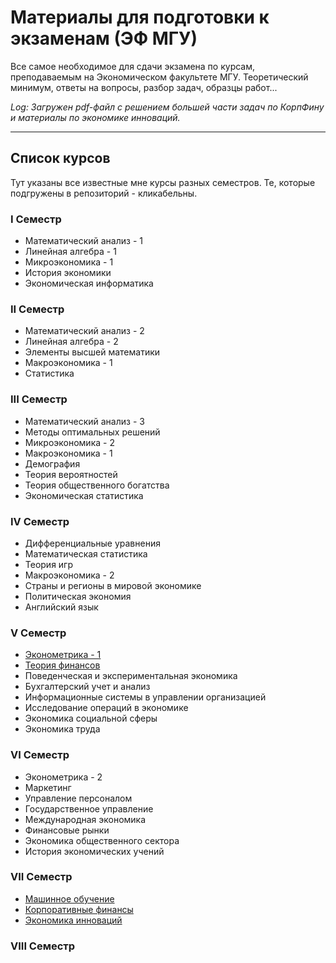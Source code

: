 # Материалы для подготовки к экзаменам (ЭФ МГУ)
Все самое необходимое для сдачи экзамена по курсам, преподаваемым на Экономическом факультете МГУ.
Теоретический минимум, ответы на вопросы, разбор задач, образцы работ...

*Log:
Загружен pdf-файл с решением большей части задач по КорпФину и материалы по экономике инноваций.*

---

## Список курсов
Тут указаны все известные мне курсы разных семестров. Те, которые подгружены в репозиторий - кликабельны.
### I Семестр
* Математический анализ - 1
* Линейная алгебра - 1
* Микроэкономика - 1
* История экономики
* Экономическая информатика

### II Семестр
* Математический анализ - 2
* Линейная алгебра - 2
* Элементы высшей математики
* Макроэкономика - 1
* Статистика

### III Семестр
* Математический анализ - 3
* Методы оптимальных решений
* Микроэкономика - 2
* Макроэкономика - 1
* Демография
* Теория вероятностей
* Теория общественного богатства
* Экономическая статистика

### IV Семестр
* Дифференциальные уравнения
* Математическая статистика
* Теория игр
* Макроэкономика - 2
* Страны и регионы в мировой экономике
* Политическая экономия
* Английский язык

### V Семестр
* [Эконометрика - 1](https://github.com/Neqqii/ef-msu-exam-rescue/tree/master/5%20%D0%A1%D0%B5%D0%BC%D0%B5%D1%81%D1%82%D1%80/%D0%AD%D0%BA%D0%BE%D0%BD%D0%BE%D0%BC%D0%B5%D1%82%D1%80%D0%B8%D0%BA%D0%B0)
* [Теория финансов](https://github.com/Neqqii/ef-msu-exam-rescue/tree/master/5%20%D0%A1%D0%B5%D0%BC%D0%B5%D1%81%D1%82%D1%80/%D0%A2%D0%B5%D0%BE%D1%80%D0%B8%D1%8F%20%D0%A4%D0%B8%D0%BD%D0%B0%D0%BD%D1%81%D0%BE%D0%B2)
* Поведенческая и экспериментальная экономика
* Бухгалтерский учет и анализ
* Информационные системы в управлении организацией
* Исследование операций в экономике
* Экономика социальной сферы
* Экономика труда

### VI Семестр
* Эконометрика - 2
* Маркетинг
* Управление персоналом
* Государственное управление
* Международная экономика
* Финансовые рынки
* Экономика общественного сектора
* История экономических учений

### VII Семестр
* [Машинное обучение](https://github.com/Neqqii/ef-msu-exam-rescue/tree/master/7%20%D0%A1%D0%B5%D0%BC%D0%B5%D1%81%D1%82%D1%80/%D0%9C%D0%B0%D1%88%D0%B8%D0%BD%D0%BD%D0%BE%D0%B5%20%D0%9E%D0%B1%D1%83%D1%87%D0%B5%D0%BD%D0%B8%D0%B5)
* [Корпоративные финансы](https://github.com/Neqqii/ef-msu-exam-rescue/tree/master/7%20%D0%A1%D0%B5%D0%BC%D0%B5%D1%81%D1%82%D1%80/%D0%9A%D0%BE%D1%80%D0%BF%D0%BE%D1%80%D0%B0%D1%82%D0%B8%D0%B2%D0%BD%D1%8B%D0%B5%20%D0%A4%D0%B8%D0%BD%D0%B0%D0%BD%D1%81%D1%8B)
* [Экономика инноваций](https://github.com/Neqqii/ef-msu-exam-rescue/tree/master/7%20%D0%A1%D0%B5%D0%BC%D0%B5%D1%81%D1%82%D1%80/%D0%AD%D0%BA%D0%BE%D0%BD%D0%BE%D0%BC%D0%B8%D0%BA%D0%B0%20%D0%98%D0%BD%D0%BD%D0%BE%D0%B2%D0%B0%D1%86%D0%B8%D0%B9)

### VIII Семестр
